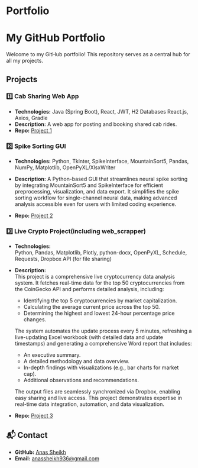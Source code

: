 # Portfolio
# My GitHub Portfolio

Welcome to my GitHub portfolio! This repository serves as a central hub for all my projects.

##  Projects

### 1️⃣ Cab Sharing Web App
- **Technologies:** Java (Spring Boot), React, JWT, H2 Databases React.js, Axios, Gradle
- **Description:** A web app for posting and booking shared cab rides.
- **Repo:** [Project 1](https://github.com/AnasSHeikh2454/app)

### 2️⃣ Spike Sorting GUI
- **Technologies:** Python, Tkinter, SpikeInterface, MountainSort5, Pandas, NumPy, Matplotlib, OpenPyXL/XlsxWriter
- **Description:** A Python-based GUI that streamlines neural spike sorting by integrating MountainSort5 and SpikeInterface for efficient preprocessing, visualization, and data export.
  It simplifies the spike sorting workflow for single-channel neural data, making advanced analysis accessible even for users with limited coding experience.

- **Repo:** [Project 2](https://github.com/AnasSHeikh2454/Spike_sorting_GUI)

### 3️⃣ Live Crypto Project(including web_scrapper)

- **Technologies:**  
  Python, Pandas, Matplotlib, Plotly, python-docx, OpenPyXL, Schedule, Requests, Dropbox API (for file sharing)

- **Description:**  
  This project is a comprehensive live cryptocurrency data analysis system. It fetches real-time data for the top 50 cryptocurrencies from the CoinGecko API and performs detailed analysis, including:
  - Identifying the top 5 cryptocurrencies by market capitalization.
  - Calculating the average current price across the top 50.
  - Determining the highest and lowest 24-hour percentage price changes.

  The system automates the update process every 5 minutes, refreshing a live-updating Excel workbook (with detailed data and update timestamps) and generating a comprehensive Word report that includes:
  - An executive summary.
  - A detailed methodology and data overview.
  - In-depth findings with visualizations (e.g., bar charts for market cap).
  - Additional observations and recommendations.

  The output files are seamlessly synchronized via Dropbox, enabling easy sharing and live access. This project demonstrates expertise in real-time data integration, automation, and data visualization.

- **Repo:** [Project 3](https://github.com/AnasSHeikh2454/Web_scrapper)

## 📬 Contact
- **GitHub:** [Anas Sheikh](https://github.com/AnasSHeikh2454)
- **Email:** anassheikh936@gmail.com

